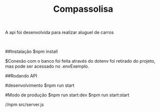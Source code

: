 <h1 align="center"> Compassolisa </h1>
<br>
<p align="justify"> A api foi desenvolvida para realizar aluguel de carros </p>
<br>

##Instalação 
$npm install

$Conexão com o banco foi feita através do dotenv foi retirado do projeto, mas pode ser acessado no .envExemplo.

##Rodando API

#desenvolvimento
$npm run start

#Modo de produção
$npm run start:dev
$npm run start:start

//npm src/server.js


